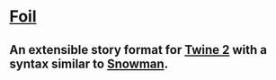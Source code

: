 # [Foil](twine-foil.herokuapp.com)
## An extensible story format for [Twine 2](https://twinery.org/2/) with a syntax similar to [Snowman](https://twinery.org/forum/discussion/1600).

